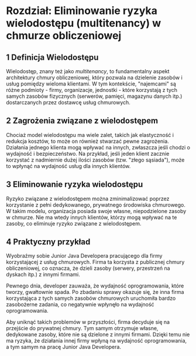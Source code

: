 # Rozdział: Eliminowanie ryzyka wielodostępu (multitenancy) w chmurze obliczeniowej

## 1 Definicja Wielodostępu

Wielodostęp, znany też jako *multitenancy*, to fundamentalny aspekt architektury chmury obliczeniowej, który pozwala na dzielenie zasobów i usług pomiędzy wieloma klientami. W tym kontekście, "najemcami" są różne podmioty - firmy, organizacje, jednostki - które korzystają z tych samych zasobów fizycznych (serwerów, pamięci, magazynu danych itp.) dostarczanych przez dostawcę usług chmurowych.

## 2 Zagrożenia związane z wielodostępem

Chociaż model wielodostępu ma wiele zalet, takich jak elastyczność i redukcja kosztów, to może on również stwarzać pewne zagrożenia. Działania jednego klienta mogą wpływać na innych, zwłaszcza jeśli chodzi o wydajność i bezpieczeństwo. Na przykład, jeśli jeden klient zacznie korzystać z nadmiernie dużej ilości zasobów (tzw. "złego sąsiada"), może to wpłynąć na wydajność usług dla innych klientów.

## 3 Eliminowanie ryzyka wielodostępu

Ryzyko związane z wielodostępem można zminimalizować poprzez korzystanie z pełni dedykowanego, prywatnego środowiska chmurowego. W takim modelu, organizacja posiada swoje własne, niepodzielone zasoby w chmurze. Nie ma wtedy innych klientów, którzy mogą wpływać na te zasoby, co eliminuje ryzyko związane z wielodostępem.

## 4 Praktyczny przykład

Wyobraźmy sobie Junior Java Developera pracującego dla firmy korzystającej z usług chmurowych. Firma ta korzysta z publicznej chmury obliczeniowej, co oznacza, że dzieli zasoby (serwery, przestrzeń na dyskach itp.) z innymi firmami.

Pewnego dnia, developer zauważa, że wydajność oprogramowania, które tworzy, gwałtownie spada. Po zbadaniu sprawy okazuje się, że inna firma korzystająca z tych samych zasobów chmurowych uruchomiła bardzo zasobożerne zadania, co negatywnie wpłynęło na wydajność oprogramowania.

Aby uniknąć takich problemów w przyszłości, firma decyduje się na przejście do prywatnej chmury. Tym samym otrzymuje własne, dedykowane zasoby, które nie są dzielone z innymi firmami. Dzięki temu nie ma ryzyka, że działania innej firmy wpłyną na wydajność oprogramowania, a tym samym na pracę Junior Java Developera.